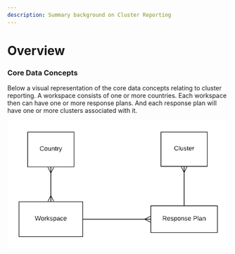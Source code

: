 ```yaml
---
description: Summary background on Cluster Reporting
---
```


# Overview

### Core Data Concepts

Below a visual representation of the core data concepts relating to cluster reporting.  A workspace consists of one or more countries. Each workspace then can have one or more response plans. And each response plan will have one or more clusters associated with it.

![Relationship between the core concepts in Cluster Reporting](../../.gitbook/assets/prp-documentation-cluster-high-level-1.png)



